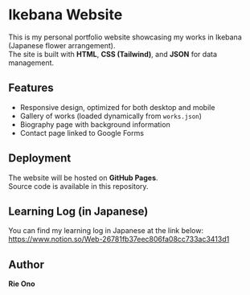 # Ikebana Website

This is my personal portfolio website showcasing my works in Ikebana (Japanese flower arrangement).  
The site is built with **HTML**, **CSS (Tailwind)**, and **JSON** for data management.

## Features
- Responsive design, optimized for both desktop and mobile
- Gallery of works (loaded dynamically from `works.json`)
- Biography page with background information
- Contact page linked to Google Forms

## Deployment
The website will be hosted on **GitHub Pages**.  
Source code is available in this repository.

## Learning Log (in Japanese)
You can find my learning log in Japanese at the link below:  
https://www.notion.so/Web-26781fb37eec806fa08cc733ac3413d1


## Author
**Rie Ono**  